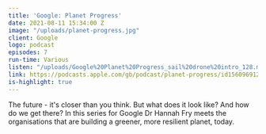 ```yaml
---
title: 'Google: Planet Progress'
date: 2021-08-11 15:34:00 Z
image: "/uploads/planet-progress.jpg"
client: Google
logo: podcast
episodes: 7
run-time: Various
listen: "/uploads/Google%20Planet%20Progress_sail%20drone%20intro_128.mp3"
link: https://podcasts.apple.com/gb/podcast/planet-progress/id1560969127
is-highlight: true
---
```


The future - it's closer than you think. But what does it look like? And how do we get there? In this series for Google Dr Hannah Fry meets the organisations that are building a greener, more resilient planet, today.
